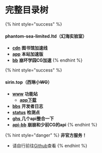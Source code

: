 # 完整目录树

{% hint style="success" %}
#### phantom-sea-limited.ltd（幻海实验室）

* [**cdn**](https://cdn.phantom-sea-limited.ltd) **图书馆加速线**
* [**app**](https://app.phantom-sea-limited.ltd/) **本站加速版**
* [**bb**](https://bb.phantom-sea-limited.ltd/) **崩坏学园CG加速**
{% endhint %}

{% hint style="success" %}
#### sirin.top（西琳小~~WO~~）

* [**www**](https://www.sirin.top) **功能站**
  * [**app下载**](https://www.sirin.top/app.htm)
* [**bbs**](https://bbs.sirin.top) **开发者日志**
* [**status**](https://state.kirin.workers.dev/) **检测点**
* [**ghs** ](https://ghs.sirin.top/api/)**几个api整合一下**
* [**api-bb**](https://api-bb.sirin.top/api/) **崩崩和少前CG的api**
{% endhint %}

{% hint style="danger" %}
**非官方服务！**

* 请自行前往[Github](https://github.com/phantom-sea-limited/H/issues/2#issuecomment-1321508230)查看
{% endhint %}

